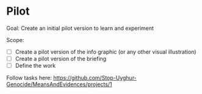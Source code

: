 # Pilot

Goal: Create an initial pilot version to learn and experiment

Scope:

- [ ] Create a pilot version of the info graphic (or any other visual illustration)
- [ ] Create a pilot version of the briefing
- [ ] Define the work

Follow tasks here: https://github.com/Stop-Uyghur-Genocide/MeansAndEvidences/projects/1


